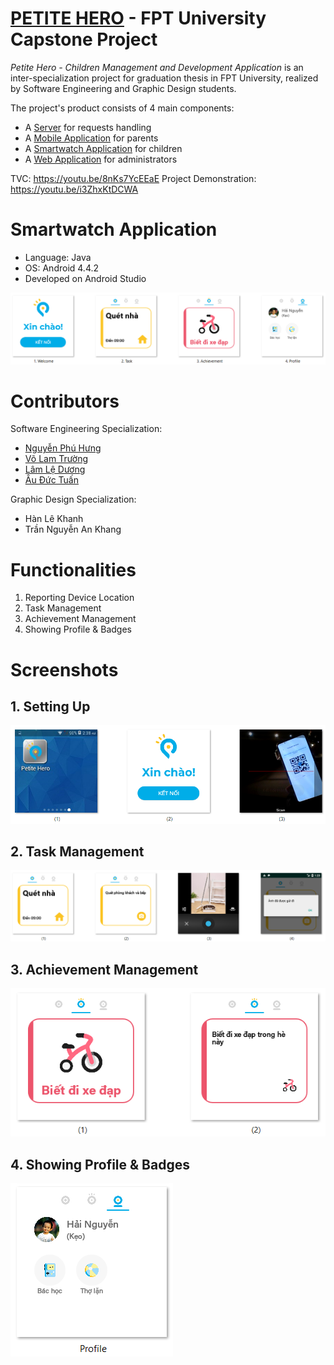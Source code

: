 # [PETITE HERO](https://github.com/petite-hero) - FPT University Capstone Project

*Petite Hero - Children Management and Development Application* is an inter-specialization project for graduation thesis in FPT University, realized by Software Engineering and Graphic Design students.

The project's product consists of 4 main components:
- A [Server](https://github.com/petite-hero/petite-hero-api) for requests handling
- A [Mobile Application](https://github.com/petite-hero/petite-hero-mobile) for parents
- A [Smartwatch Application](https://github.com/petite-hero/petite-hero-smartwatch) for children
- A [Web Application](https://github.com/petite-hero/petite-hero-web) for administrators

TVC: https://youtu.be/8nKs7YcEEaE
Project Demonstration: https://youtu.be/i3ZhxKtDCWA

# Smartwatch Application
- Language: Java
- OS: Android 4.4.2
- Developed on Android Studio

![](screenshots/overview.png)

# Contributors

Software Engineering Specialization:
- [Nguyễn Phú Hưng](https://github.com/hulk1999)
- [Võ Lam Trường](https://github.com/truongvlit)
- [Lâm Lệ Dương](https://github.com/llduong)
- [Âu Đức Tuấn](https://github.com/ibenrique2510)

Graphic Design Specialization:
- Hàn Lê Khanh
- Trần Nguyễn An Khang

# Functionalities
1. Reporting Device Location
2. Task Management
3. Achievement Management
4. Showing Profile & Badges

# Screenshots
## 1. Setting Up
![](screenshots/setup.png)
## 2. Task Management
![](screenshots/task.png)
## 3. Achievement Management
![](screenshots/achievement.png)
## 4. Showing Profile & Badges
![](screenshots/profile.png)